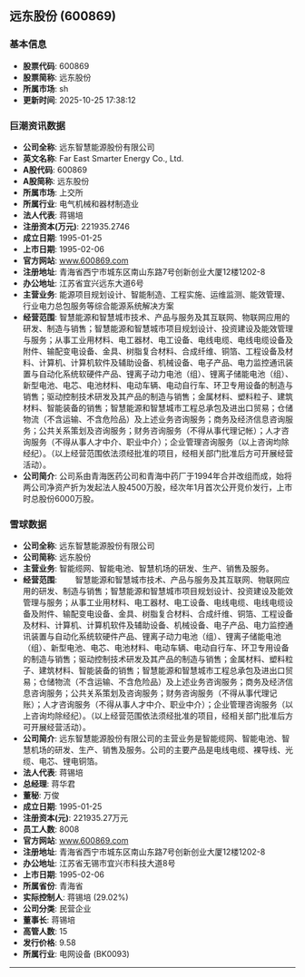 ## 远东股份 (600869)

### 基本信息

- **股票代码**: 600869
- **股票简称**: 远东股份
- **所属市场**: sh
- **更新时间**: 2025-10-25 17:38:12

### 巨潮资讯数据

- **公司全称**: 远东智慧能源股份有限公司
- **英文名称**: Far East Smarter Energy Co., Ltd.
- **A股代码**: 600869
- **A股简称**: 远东股份
- **所属市场**: 上交所
- **所属行业**: 电气机械和器材制造业
- **法人代表**: 蒋锡培
- **注册资本(万元)**: 221935.2746
- **成立日期**: 1995-01-25
- **上市日期**: 1995-02-06
- **官方网站**: www.600869.com
- **注册地址**: 青海省西宁市城东区南山东路7号创新创业大厦12楼1202-8
- **办公地址**: 江苏省宜兴远东大道6号
- **主营业务**: 能源项目规划设计、智能制造、工程实施、运维监测、能效管理、行业电力总包服务等综合能源系统解决方案
- **经营范围**: 智慧能源和智慧城市技术、产品与服务及其互联网、物联网应用的研发、制造与销售；智慧能源和智慧城市项目规划设计、投资建设及能效管理与服务；从事工业用材料、电工器材、电工设备、电线电缆、电线电缆设备及附件、输配变电设备、金具、树脂复合材料、合成纤维、铜箔、工程设备及材料、计算机、计算机软件及辅助设备、机械设备、电子产品、电力监控通讯装置与自动化系统软硬件产品、锂离子动力电池（组）、锂离子储能电池（组）、新型电池、电芯、电池材料、电动车辆、电动自行车、环卫专用设备的制造与销售；驱动控制技术研发及其产品的制造与销售；金属材料、塑料粒子、建筑材料、智能装备的销售；智慧能源和智慧城市工程总承包及进出口贸易；仓储物流（不含运输、不含危险品）及上述业务咨询服务；商务及经济信息咨询服务；公共关系策划及咨询服务；财务咨询服务（不得从事代理记帐）；人才咨询服务（不得从事人才中介、职业中介）；企业管理咨询服务（以上咨询均除经纪）。（以上经营范围依法须经批准的项目，经相关部门批准后方可开展经营活动）。
- **公司简介**: 公司系由青海医药公司和青海中药厂于1994年合并改组而成，始将两公司净资产折为发起法人股4500万股，经次年1月首次公开竞价发行，上市时总股份6000万股。

### 雪球数据

- **公司全称**: 远东智慧能源股份有限公司
- **公司简称**: 远东股份
- **主营业务**: 智能缆网、智能电池、智慧机场的研发、生产、销售及服务。
- **经营范围**: 　　智慧能源和智慧城市技术、产品与服务及其互联网、物联网应用的研发、制造与销售；智慧能源和智慧城市项目规划设计、投资建设及能效管理与服务；从事工业用材料、电工器材、电工设备、电线电缆、电线电缆设备及附件、输配变电设备、金具、树脂复合材料、合成纤维、铜箔、工程设备及材料、计算机、计算机软件及辅助设备、机械设备、电子产品、电力监控通讯装置与自动化系统软硬件产品、锂离子动力电池（组）、锂离子储能电池（组）、新型电池、电芯、电池材料、电动车辆、电动自行车、环卫专用设备的制造与销售；驱动控制技术研发及其产品的制造与销售；金属材料、塑料粒子、建筑材料、智能装备的销售；智慧能源和智慧城市工程总承包及进出口贸易；仓储物流（不含运输、不含危险品）及上述业务咨询服务；商务及经济信息咨询服务；公共关系策划及咨询服务；财务咨询服务（不得从事代理记账）；人才咨询服务（不得从事人才中介、职业中介）；企业管理咨询服务（以上咨询均除经纪）。（以上经营范围依法须经批准的项目，经相关部门批准后方可开展经营活动）。
- **公司简介**: 远东智慧能源股份有限公司的主营业务是智能缆网、智能电池、智慧机场的研发、生产、销售及服务。公司的主要产品是电线电缆、裸导线、光缆、电芯、锂电铜箔。
- **法人代表**: 蒋锡培
- **总经理**: 蒋华君
- **董秘**: 万俊
- **成立日期**: 1995-01-25
- **注册资本(元)**: 221935.27万元
- **员工人数**: 8008
- **官方网站**: www.600869.com
- **注册地址**: 青海省西宁市城东区南山东路7号创新创业大厦12楼1202-8
- **办公地址**: 江苏省无锡市宜兴市科技大道8号
- **上市日期**: 1995-02-06
- **所属省份**: 青海省
- **实际控制人**: 蒋锡培 (29.02%)
- **公司分类**: 民营企业
- **董事长**: 蒋锡培
- **高管人数**: 15
- **发行价格**: 9.58
- **所属行业**: 电网设备 (BK0093)

---